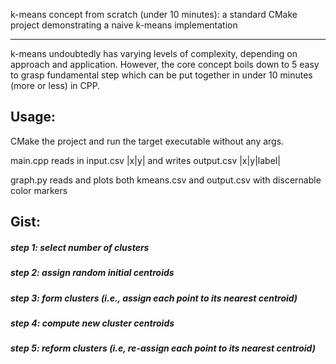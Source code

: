 k-means concept from scratch (under 10 minutes): a standard CMake project demonstrating a naive k-means implementation

---

k-means undoubtedly has varying levels of complexity, depending on approach and application. However, the core concept boils down to 5 easy to grasp fundamental step which can be put together in under 10 minutes (more or less) in CPP.

## Usage:

CMake the project and run the target executable without any args.

main.cpp reads in input.csv |x|y| and writes output.csv |x|y|label|

graph.py reads and plots both kmeans.csv and output.csv with discernable color markers

## Gist:

##### step 1: select number of clusters
##### step 2: assign random initial centroids
##### step 3: form clusters (i.e., assign each point to its nearest centroid)
##### step 4: compute new cluster centroids
##### step 5: reform clusters (i.e, re-assign each point to its nearest centroid)
